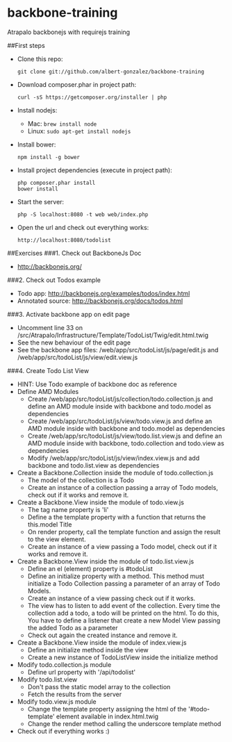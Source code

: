 backbone-training
=================

Atrapalo backbonejs with requirejs training

##First steps
* Clone this repo:

  `git clone git://github.com/albert-gonzalez/backbone-training`

* Download composer.phar in project path:

  `curl -sS https://getcomposer.org/installer | php`

* Install nodejs:

  * Mac: `brew install node`
  * Linux: `sudo apt-get install nodejs`

* Install bower:

  `npm install -g bower`

* Install project dependencies (execute in project path):
  ```
  php composer.phar install
  bower install
  ```
* Start the server:
  
  `php -S localhost:8080 -t web web/index.php`

* Open the url and check out everything works:

  `http://localhost:8080/todolist`
  
##Exercises
###1. Check out BackboneJs Doc
* http://backbonejs.org/

###2. Check out Todos example
* Todo app: http://backbonejs.org/examples/todos/index.html
* Annotated source: http://backbonejs.org/docs/todos.html

###3. Activate backbone app on edit page
* Uncomment line 33 on /src/Atrapalo/Infrastructure/Template/TodoList/Twig/edit.html.twig
* See the new behaviour of the edit page
* See the backbone app files: /web/app/src/todoList/js/page/edit.js and /web/app/src/todoList/js/view/edit.view.js

###4. Create Todo List View
* HINT: Use Todo example of backbone doc as reference
* Define AMD Modules
  * Create /web/app/src/todoList/js/collection/todo.collection.js and define an AMD module inside with backbone and todo.model as dependencies
  * Create /web/app/src/todoList/js/view/todo.view.js  and define an AMD module inside with backbone and todo.model as dependencies
  * Create /web/app/src/todoList/js/view/todo.list.view.js and define an AMD module inside with backbone, todo.collection  and todo.view as dependencies
  * Modify /web/app/src/todoList/js/view/index.view.js and add backbone and todo.list.view as dependencies
* Create a Backbone.Collection inside the module of todo.collection.js
  * The model of the collection is a Todo
  * Create an instance of a collection passing a array of Todo models, check out if it works and remove it.
* Create a Backbone.View inside the module of todo.view.js
  * The tag name property is 'li'
  * Define a the template property with a function that returns the this.model Title
  * On render property, call the template function and assign the result to the view element.
  * Create an instance of a view passing a Todo model, check out if it works and remove it.
* Create a Backbone.View inside the module of todo.list.view.js
  * Define an el (element) property is #todoList
  * Define an initialize property with a method. This method must initialize a Todo Collection passing a parameter of an array of Todo Models.
  * Create an instance of a view passing check out if it works.
  * The view has to listen to add event of the collection. Every time the collection add a todo, a todo will be printed on the html. To do this, You have to define a listener that create a new Model View passing the added Todo as a parameter
  * Check out again the created instance and remove it. 
* Create a Backbone.View inside the module of index.view.js
  * Define an initialize method inside the view
  * Create a new instance of TodoListView inside the initialize method
* Modify todo.collection.js module
  * Define url property with '/api/todolist'
* Modify todo.list.view
  * Don't pass the static model array to the collection
  * Fetch the results from the server
* Modify todo.view.js module
  * Change the template property assigning the html of the '#todo-template' element available in index.html.twig
  * Change the render method calling the underscore template method
* Check out if everything works :)
